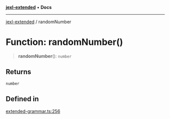 [**jexl-extended**](../README.md) • **Docs**

***

[jexl-extended](../README.md) / randomNumber

# Function: randomNumber()

> **randomNumber**(): `number`

## Returns

`number`

## Defined in

[extended-grammar.ts:256](https://github.com/nikoraes/jexl-extended/blob/0f5e836bd796a7ceb7bc07f325b2ca770e2551a1/src/extended-grammar.ts#L256)
